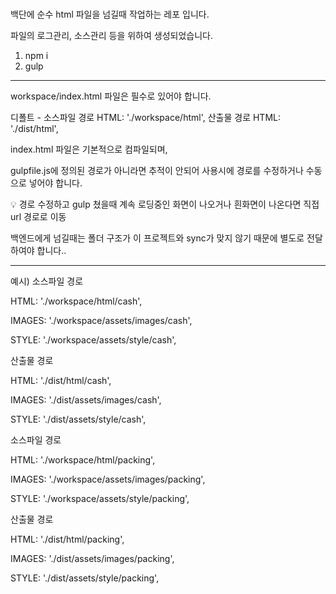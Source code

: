# 

백단에 순수 html 파일을 넘길때 작업하는 레포 입니다.

파일의 로그관리, 소스관리 등을 위하여 생성되었습니다.

1. npm i
2. gulp

---

workspace/index.html 파일은 필수로 있어야 합니다. 

디폴트 - 소스파일 경로 HTML: './workspace/html', 산출물 경로 HTML: './dist/html',

index.html 파일은 기본적으로 컴파일되며,

gulpfile.js에 정의된 경로가 아니라면 추적이 안되어 사용시에 경로를 수정하거나 수동으로 넣어야 합니다. 

<aside>
💡 경로 수정하고 gulp 쳤을때 계속 로딩중인 화면이 나오거나 흰화면이 나온다면 직접 url 경로로 이동

</aside>

백엔드에게 넘길때는 폴더 구조가 이 프로젝트와 sync가 맞지 않기 때문에 별도로 전달하여야 합니다..

---

예시) 소스파일 경로

HTML: './workspace/html/cash',

IMAGES: './workspace/assets/images/cash',

STYLE: './workspace/assets/style/cash',

산출물 경로

HTML: './dist/html/cash',

IMAGES: './dist/assets/images/cash',

STYLE: './dist/assets/style/cash',

소스파일 경로 

HTML: './workspace/html/packing',

IMAGES: './workspace/assets/images/packing',

STYLE: './workspace/assets/style/packing',

산출물 경로

HTML: './dist/html/packing',

IMAGES: './dist/assets/images/packing',

STYLE: './dist/assets/style/packing',
